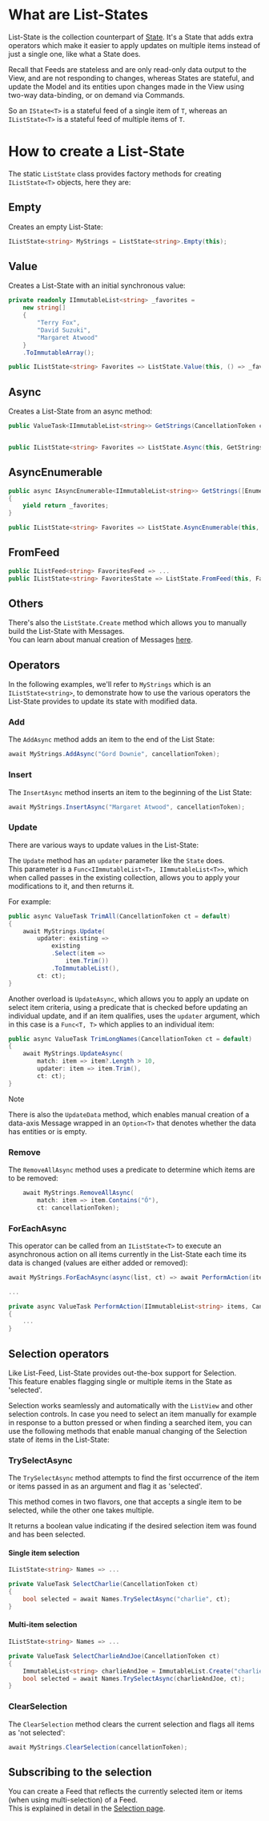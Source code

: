 ﻿---
uid: Overview.Mvux.ListStates
---

# What are List-States

List-State is the collection counterpart of [State](xref:Overview.Mvux.States).
It's a State that adds extra operators which make it easier to apply updates on multiple items instead of just a single one, like what a State does.

Recall that Feeds are stateless and are only read-only data output to the View, and are not responding to changes, whereas States are stateful, and update the Model and its entities upon changes made in the View using two-way data-binding, or on demand via Commands.

So an `IState<T>` is a stateful feed of a single item of `T`, whereas an `IListState<T>` is a stateful feed of multiple items of `T`.

# How to create a List-State

The static `ListState` class provides factory methods for creating `IListState<T>` objects, here they are:

## Empty

Creates an empty List-State:

```csharp
IListState<string> MyStrings = ListState<string>.Empty(this);
```

## Value

Creates a List-State with an initial synchronous value:

```csharp
private readonly IImmutableList<string> _favorites =
    new string[]
    {
        "Terry Fox",
        "David Suzuki",
        "Margaret Atwood"
    }
    .ToImmutableArray();

public IListState<string> Favorites => ListState.Value(this, () => _favorites);
```

## Async

Creates a List-State from an async method:

```csharp
public ValueTask<IImmutableList<string>> GetStrings(CancellationToken ct) => new(_favorites);


public IListState<string> Favorites => ListState.Async(this, GetStrings);
```

## AsyncEnumerable

```csharp
public async IAsyncEnumerable<IImmutableList<string>> GetStrings([EnumeratorCancellation] CancellationToken ct)
{
    yield return _favorites;
}

public IListState<string> Favorites => ListState.AsyncEnumerable(this, GetStrings);
```

## FromFeed

```csharp
public IListFeed<string> FavoritesFeed => ...
public IListState<string> FavoritesState => ListState.FromFeed(this, FavoritesFeed);
```

## Others

There's also the `ListState.Create` method which allows you to manually build the List-State with Messages.  
You can learn about manual creation of Messages [here](xref:Overview.Reactive.State#create).

## Operators

In the following examples, we'll refer to `MyStrings` which is an `IListState<string>`, to demonstrate how to use the various operators the List-State provides to update its state with modified data.

### Add

The `AddAsync` method adds an item to the end of the List State:

```csharp
await MyStrings.AddAsync("Gord Downie", cancellationToken);
```

### Insert

The `InsertAsync` method inserts an item to the beginning of the List State:

```csharp
await MyStrings.InsertAsync("Margaret Atwood", cancellationToken);
```

### Update

There are various ways to update values in the List-State:

The `Update` method has an `updater` parameter like the `State` does.  
This parameter is a `Func<IImmutableList<T>, IImmutableList<T>>`, which when called passes in the existing collection, allows you to apply your modifications to it, and then returns it.

For example:

```csharp
public async ValueTask TrimAll(CancellationToken ct = default)
{
    await MyStrings.Update(
        updater: existing =>
            existing
            .Select(item =>
                item.Trim())
            .ToImmutableList(),
        ct: ct);
}
```

Another overload is `UpdateAsync`, which allows you to apply an update on select item criteria, using a predicate that is checked before updating an individual update, and if an item qualifies, uses the `updater` argument, which in this case is a `Func<T, T>` which applies to an individual item:

```csharp
public async ValueTask TrimLongNames(CancellationToken ct = default)
{
    await MyStrings.UpdateAsync(
        match: item => item?.Length > 10,
        updater: item => item.Trim(),
        ct: ct);
}
```

> [!Note]  
> There is also the `UpdateData` method, which enables manual creation of a data-axis Message wrapped in an `Option<T>` that denotes whether the data has entities or is empty.

### Remove

The `RemoveAllAsync` method uses a predicate to determine which items are to be removed:

```csharp
    await MyStrings.RemoveAllAsync(
        match: item => item.Contains("Ő"),
        ct: cancellationToken);
```

### ForEachAsync

This operator can be called from an `IListState<T>` to execute an asynchronous action on all items currently in the List-State each time its data is changed (values are either added or removed):

```csharp
await MyStrings.ForEachAsync(async(list, ct) => await PerformAction(items, ct));

...

private async ValueTask PerformAction(IImmutableList<string> items, CancellationToken ct)
{
    ...
}

```

## Selection operators

Like List-Feed, List-State provides out-the-box support for Selection.  
This feature enables flagging single or multiple items in the State as 'selected'.

Selection works seamlessly and automatically with the `ListView` and other selection controls.
In case you need to select an item manually for example in response to a button pressed or when finding a searched item, you can use the following methods that enable manual changing of the Selection state of items in the List-State:

### TrySelectAsync

The `TrySelectAsync` method attempts to find the first occurrence of the item or items passed in as an argument and flag it as 'selected'.

This method comes in two flavors, one that accepts a single item to be selected, while the other one takes multiple.

It returns a boolean value indicating if the desired selection item was found and has been selected.

#### Single item selection

```csharp
IListState<string> Names => ...

private ValueTask SelectCharlie(CancellationToken ct)
{
    bool selected = await Names.TrySelectAsync("charlie", ct);
}
```

#### Multi-item selection

```csharp
IListState<string> Names => ...

private ValueTask SelectCharlieAndJoe(CancellationToken ct)
{
    ImmutableList<string> charlieAndJoe = ImmutableList.Create("charlie", "joe");
    bool selected = await Names.TrySelectAsync(charlieAndJoe, ct);
}
```

### ClearSelection

The `ClearSelection` method clears the current selection and flags all items as 'not selected':

```csharp
await MyStrings.ClearSelection(cancellationToken);
```

## Subscribing to the selection

You can create a Feed that reflects the currently selected item or items (when using multi-selection) of a Feed.  
This is explained in detail in the [Selection page](xref:Overview.Mvux.Advanced.Selection).
